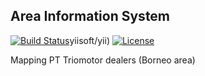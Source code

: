## Area Information System

[![Build Status](https://travis-ci.org/yiisoft/yii.svg)](https://travis-ci.org/yiisoft/yii)yiisoft/yii)
[![License](https://poser.pugx.org/yiisoft/yii/license.svg)](https://packagist.org/packages/yiisoft/yii)

Mapping PT Triomotor dealers (Borneo area)